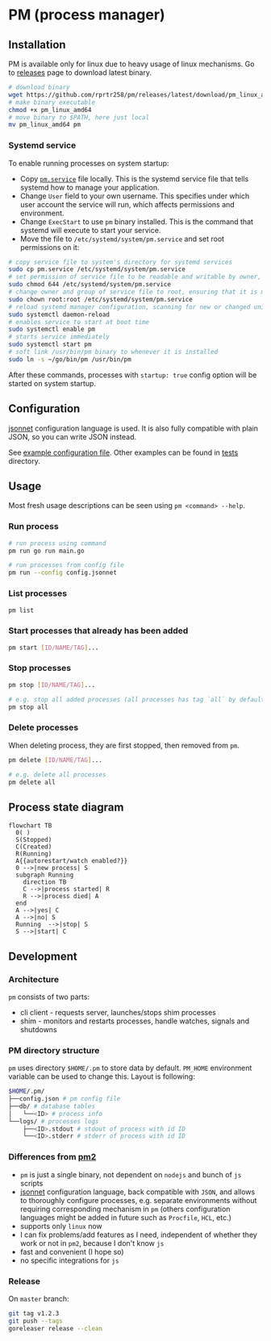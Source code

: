 # PM (process manager)

## Installation
PM is available only for linux due to heavy usage of linux mechanisms. Go to [releases](https://github.com/rprtr258/pm/releases/latest) page to download latest binary.
```sh
# download binary
wget https://github.com/rprtr258/pm/releases/latest/download/pm_linux_amd64
# make binary executable
chmod +x pm_linux_amd64
# move binary to $PATH, here just local
mv pm_linux_amd64 pm
```

### Systemd service
To enable running processes on system startup:
- Copy [`pm.service`](./pm.service) file locally. This is the systemd service file that tells systemd how to manage your application.
- Change `User` field to your own username. This specifies under which user account the service will run, which affects permissions and environment.
- Change `ExecStart` to use `pm` binary installed. This is the command that systemd will execute to start your service.
- Move the file to `/etc/systemd/system/pm.service` and set root permissions on it:
```sh
# copy service file to system's directory for systemd services
sudo cp pm.service /etc/systemd/system/pm.service
# set permission of service file to be readable and writable by owner, and readable by others
sudo chmod 644 /etc/systemd/system/pm.service
# change owner and group of service file to root, ensuring that it is managed by system administrator
sudo chown root:root /etc/systemd/system/pm.service
# reload systemd manager configuration, scanning for new or changed units
sudo systemctl daemon-reload
# enables service to start at boot time
sudo systemctl enable pm
# starts service immediately
sudo systemctl start pm
# soft link /usr/bin/pm binary to whenever it is installed
sudo ln -s ~/go/bin/pm /usr/bin/pm
```

After these commands, processes with `startup: true` config option will be started on system startup.

## Configuration
[jsonnet](https://jsonnet.org/) configuration language is used. It is also fully compatible with plain JSON, so you can write JSON instead.

See [example configuration file](./config.jsonnet). Other examples can be found in [tests](./tests) directory.

## Usage
Most fresh usage descriptions can be seen using `pm <command> --help`.

### Run process
```sh
# run process using command
pm run go run main.go

# run processes from config file
pm run --config config.jsonnet
```

### List processes
```sh
pm list
```

### Start processes that already has been added
```sh
pm start [ID/NAME/TAG]...
```

### Stop processes
```sh
pm stop [ID/NAME/TAG]...

# e.g. stop all added processes (all processes has tag `all` by default)
pm stop all
```

### Delete processes
When deleting process, they are first stopped, then removed from `pm`.
```sh
pm delete [ID/NAME/TAG]...

# e.g. delete all processes
pm delete all
```


## Process state diagram
```mermaid
flowchart TB
  0( )
  S(Stopped)
  C(Created)
  R(Running)
  A{{autorestart/watch enabled?}}
  0 -->|new process| S
  subgraph Running
    direction TB
    C -->|process started| R
    R -->|process died| A
  end
  A -->|yes| C
  A -->|no| S
  Running  -->|stop| S
  S -->|start| C
```

## Development

### Architecture
`pm` consists of two parts:
- cli client - requests server, launches/stops shim processes
- shim - monitors and restarts processes, handle watches, signals and shutdowns

### PM directory structure
`pm` uses directory `$HOME/.pm` to store data by default. `PM_HOME` environment variable can be used to change this. Layout is following:

```sh
$HOME/.pm/
├──config.json # pm config file
├──db/ # database tables
│   └──<ID> # process info
└──logs/ # processes logs
    ├──<ID>.stdout # stdout of process with id ID
    └──<ID>.stderr # stderr of process with id ID
```

### Differences from [pm2](https://github.com/Unitech/pm2)
- `pm` is just a single binary, not dependent on `nodejs` and bunch of `js` scripts
- [jsonnet](https://jsonnet.org/) configuration language, back compatible with `JSON`, and allows to thoroughly configure processes, e.g. separate environments without requiring corresponding mechanism in `pm` (others configuration languages might be added in future such as `Procfile`, `HCL`, etc.)
- supports only `linux` now
- I can fix problems/add features as I need, independent of whether they work or not in `pm2`, because I don't know `js`
- fast and convenient (I hope so)
- no specific integrations for `js`

### Release
On `master` branch:
```sh
git tag v1.2.3
git push --tags
goreleaser release --clean
```
